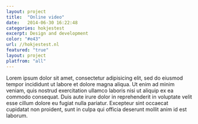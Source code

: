 ```yaml
---
layout: project
title:  "Online video"
date:   2014-06-30 16:22:48
categories: hokjestest
excerpt: Design and development
color: "#e43"
url: //hokjestest.nl
featured: "true"
layout: project
platfrom: "all"
---
```

Lorem ipsum dolor sit amet, consectetur adipisicing elit, sed do eiusmod tempor incididunt ut labore et dolore magna aliqua. Ut enim ad minim veniam, quis nostrud exercitation ullamco laboris nisi ut aliquip ex ea commodo consequat. Duis aute irure dolor in reprehenderit in voluptate velit esse cillum dolore eu fugiat nulla pariatur. Excepteur sint occaecat cupidatat non proident, sunt in culpa qui officia deserunt mollit anim id est laborum.
